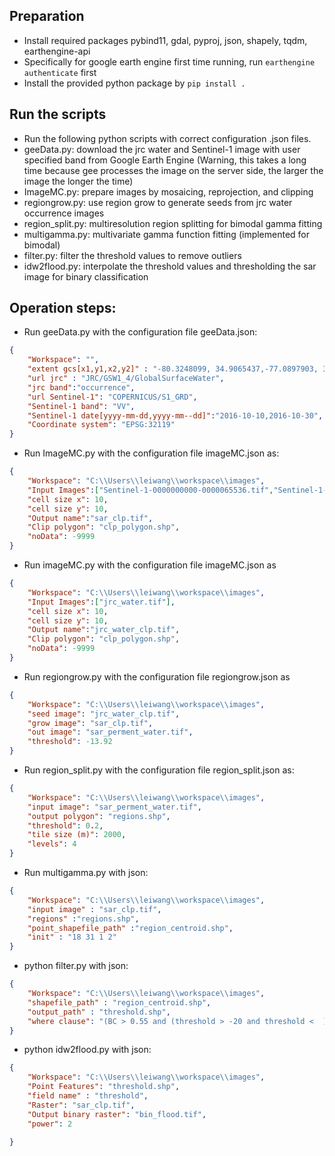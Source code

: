 ## Preparation
- Install required packages pybind11, gdal, pyproj, json, shapely, tqdm, earthengine-api
- Specifically for google earth engine first time running, run `earthengine authenticate` first
- Install the provided python package by `pip install .`
##  Run the scripts
- Run the following python scripts with correct configuration .json files. 
- geeData.py: download the jrc water and Sentinel-1 image with user specified band from Google Earth Engine (Warning, this takes a long time because gee processes the image on the server side, the larger the image the longer the time)
- ImageMC.py: prepare images by mosaicing, reprojection, and clipping
- regiongrow.py: use region grow to generate seeds from jrc water occurrence images
- region_split.py: multiresolution region splitting for bimodal gamma fitting
- multigamma.py: multivariate gamma function fitting (implemented for bimodal)
- filter.py: filter the threshold values to remove outliers
- idw2flood.py: interpolate the threshold values and thresholding the sar image for binary classification
## Operation steps:
- Run geeData.py with the configuration file geeData.json:
```json
{
    "Workspace": "",
    "extent gcs[x1,y1,x2,y2]" : "-80.3248099, 34.9065437,-77.0897903, 36.6986762",
    "url jrc" : "JRC/GSW1_4/GlobalSurfaceWater",
    "jrc band":"occurrence",
    "url Sentinel-1": "COPERNICUS/S1_GRD",
    "Sentinel-1 band": "VV",
    "Sentinel-1 date[yyyy-mm-dd,yyyy-mm--dd]":"2016-10-10,2016-10-30",
    "Coordinate system": "EPSG:32119"
}
```

- Run ImageMC.py with the configuration file imageMC.json as:
```json
{
	"Workspace": "C:\\Users\\leiwang\\workspace\\images",
    "Input Images":["Sentinel-1-0000000000-0000065536.tif","Sentinel-1-0000000000-0000000000.tif","Sentinel-1-0000000000-0000032768.tif"],
    "cell size x": 10,
    "cell size y": 10,
    "Output name":"sar_clp.tif",
    "Clip polygon": "clp_polygon.shp",
    "noData": -9999
}
```

- Run imageMC.py with the configuration file imageMC.json as
```json
{
	"Workspace": "C:\\Users\\leiwang\\workspace\\images",
	"Input Images":["jrc_water.tif"],
    "cell size x": 10,
    "cell size y": 10,
    "Output name":"jrc_water_clp.tif",
    "Clip polygon": "clp_polygon.shp",
    "noData": -9999
}
```

- Run regiongrow.py with the configuration file regiongrow.json as
```json
{
	"Workspace": "C:\\Users\\leiwang\\workspace\\images",
	"seed image": "jrc_water_clp.tif",
	"grow image": "sar_clp.tif",
	"out image": "sar_perment_water.tif",
	"threshold": -13.92
}
```

- Run region_split.py with the configuration file region_split.json as:
```json
{
    "Workspace": "C:\\Users\\leiwang\\workspace\\images",
    "input image": "sar_perment_water.tif",
    "output polygon": "regions.shp",
    "threshold": 0.2,
    "tile size (m)": 2000,
    "levels": 4
}
```

- Run multigamma.py with json:
```json
{
    "Workspace": "C:\\Users\\leiwang\\workspace\\images",
    "input image" : "sar_clp.tif",
    "regions" :"regions.shp",
    "point_shapefile_path" :"region_centroid.shp",
    "init" : "18 31 1 2"
}  
```
- python filter.py with json:
```json
{
    "Workspace": "C:\\Users\\leiwang\\workspace\\images",
    "shapefile_path" : "region_centroid.shp",
    "output_path" : "threshold.shp",
    "where clause": "(BC > 0.55 and (threshold > -20 and threshold <  ) or (BC < 0.55 and (threshold > -10 and threshold < )"
}
```
- python idw2flood.py with json:
```json
{
    "Workspace": "C:\\Users\\leiwang\\workspace\\images",
    "Point Features": "threshold.shp",
    "field name" : "threshold",
    "Raster": "sar_clp.tif",
    "Output binary raster": "bin_flood.tif",
    "power": 2

}

```
